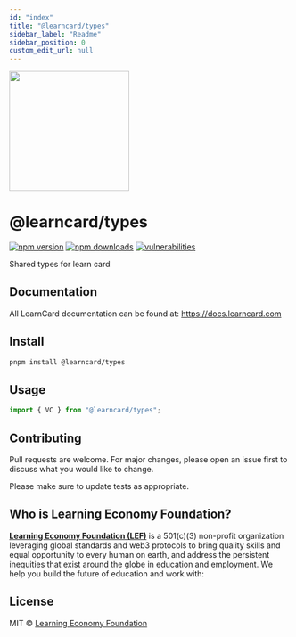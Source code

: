 ```yaml
---
id: "index"
title: "@learncard/types"
sidebar_label: "Readme"
sidebar_position: 0
custom_edit_url: null
---
```


[<img src="https://user-images.githubusercontent.com/2185016/190510561-294db809-09fd-4771-9749-6c0e0f4144fd.png" width="215"/>](https://learncard.com)

# @learncard/types
[![npm version](https://img.shields.io/npm/v/@learncard/types)](https://www.npmjs.com/package/@learncard/types)
[![npm downloads](https://img.shields.io/npm/dw/@learncard/types)](https://www.npmjs.com/package/@learncard/types)
[![vulnerabilities](https://img.shields.io/snyk/vulnerabilities/npm/@learncard/types)](https://www.npmjs.com/package/@learncard/types)

Shared types for learn card

## Documentation
All LearnCard documentation can be found at:
https://docs.learncard.com

## Install

```bash
pnpm install @learncard/types
```

## Usage

```js
import { VC } from "@learncard/types";
```

## Contributing
Pull requests are welcome. For major changes, please open an issue first to discuss what you would like to change.

Please make sure to update tests as appropriate.

## Who is Learning Economy Foundation?

**[Learning Economy Foundation (LEF)](https://www.learningeconomy.io)** is a 501(c)(3) non-profit organization leveraging global standards and web3 protocols to bring quality skills and equal opportunity to every human on earth, and address the persistent inequities that exist around the globe in education and employment. We help you build the future of education and work with:

## License

MIT © [Learning Economy Foundation](https://github.com/Learning-Economy-Foundation)
